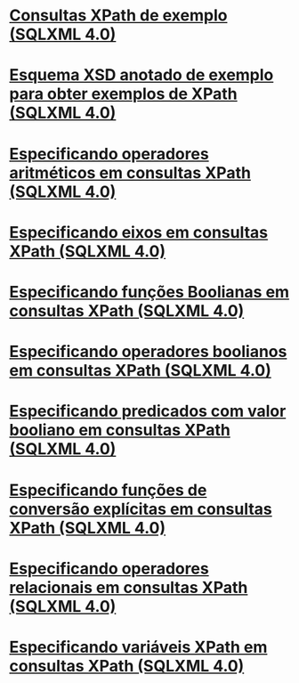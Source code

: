 # [Consultas XPath de exemplo (SQLXML 4.0)](sample-xpath-queries-sqlxml-4-0.md)

# [Esquema XSD anotado de exemplo para obter exemplos de XPath (SQLXML 4.0)](sample-annotated-xsd-schema-for-xpath-examples-sqlxml-4-0.md)
# [Especificando operadores aritméticos em consultas XPath (SQLXML 4.0)](specifying-arithmetic-operators-in-xpath-queries-sqlxml-4-0.md)
# [Especificando eixos em consultas XPath (SQLXML 4.0)](specifying-axes-in-xpath-queries-sqlxml-4-0.md)
# [Especificando funções Boolianas em consultas XPath (SQLXML 4.0)](specifying-boolean-functions-in-xpath-queries-sqlxml-4-0.md)
# [Especificando operadores boolianos em consultas XPath (SQLXML 4.0)](specifying-boolean-operators-in-xpath-queries-sqlxml-4-0.md)
# [Especificando predicados com valor booliano em consultas XPath (SQLXML 4.0)](specifying-boolean-valued-predicates-in-xpath-queries-sqlxml-4-0.md)
# [Especificando funções de conversão explícitas em consultas XPath (SQLXML 4.0)](specifying-explicit-conversion-functions-in-xpath-queries-sqlxml-4-0.md)
# [Especificando operadores relacionais em consultas XPath (SQLXML 4.0)](specifying-relational-operators-in-xpath-queries-sqlxml-4-0.md)
# [Especificando variáveis XPath em consultas XPath (SQLXML 4.0)](specifying-xpath-variables-in-xpath-queries-sqlxml-4-0.md)
